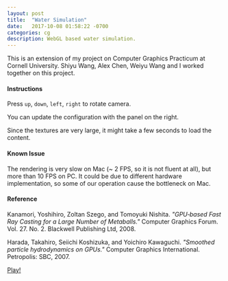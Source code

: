 ```yaml
---
layout: post
title:  "Water Simulation"
date:   2017-10-08 01:58:22 -0700
categories: cg
description: WebGL based water simulation.
---
```


This is an extension of my project on Computer Graphics Practicum at Cornell University. Shiyu Wang, Alex Chen, Weiyu Wang and I worked together on this project.

#### Instructions
Press `up`, `down`, `left`, `right` to rotate camera.

You can update the configuration with the panel on the right.

Since the textures are very large, it might take a few seconds to load the content.

#### Known Issue
The rendering is very slow on Mac (~ 2 FPS, so it is not fluent at all), but more than 10 FPS on PC. It could be due to different hardware implementation, so some of our operation cause the bottleneck on Mac.

#### Reference
Kanamori, Yoshihiro, Zoltan Szego, and Tomoyuki Nishita. _"GPU‐based Fast Ray Casting for a Large Number of Metaballs."_ Computer Graphics Forum. Vol. 27. No. 2. Blackwell Publishing Ltd, 2008.

Harada, Takahiro, Seiichi Koshizuka, and Yoichiro Kawaguchi. _"Smoothed particle hydrodynamics on GPUs."_ Computer Graphics International. Petropolis: SBC, 2007.

[Play!](https://zxiang77.github.io/water-sim/)
